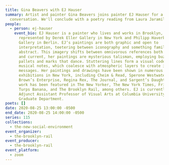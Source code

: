 ```yaml
---
title: Gina Beavers with EJ Hauser
summary: Artist and painter Gina Beavers joins painter EJ Hauser for a
  conversation. We'll conclude with a poetry reading from Laura Jaramillo.
people:
  - person: ej-hauser
    event_bio: EJ Hauser is a painter who lives and works in Brooklyn, and is
      represented by Derek Eller Gallery in New York and Philipp Haverkampf
      Gallery in Berlin. EJ’s paintings are both graphic and open to
      interpretation, teetering between iconography and something familiar but
      abstract. This imagery shifts between omnivorous references both ancient
      and current, her paintings are mysterious talisman, employing buzzing
      pallets and marks that dance. Stuttering lines form a visual code like
      musical notes, which coalesce with atmospheric layers to create ineffable
      messages. Her paintings and drawings have been shown in numerous group
      exhibitions in New York, including Cheim & Read, Sperone Westwater, Gavin
      Brown’s Enterprise, Regina Rex, The Journal, and Sargent’s Daughter’s. Her
      work has been featured in The New Yorker, The New York Times, Frieze,
      Turps Banana, and The Brooklyn Rail, among others. EJ is currently an
      Adjunct Assistant Professor of Visual Arts at Columbia University in the
      Graduate Department.
poets: []
date: 2020-08-25 13:00:00 -0500
end_date: 2020-08-25 14:00:00 -0500
series: 115
collections:
  - the-new-social-environment
event_organizer:
  - the-brooklyn-rail
event_producer:
  - the-brooklyn-rail
event_platform:
  - zoom
---
```

